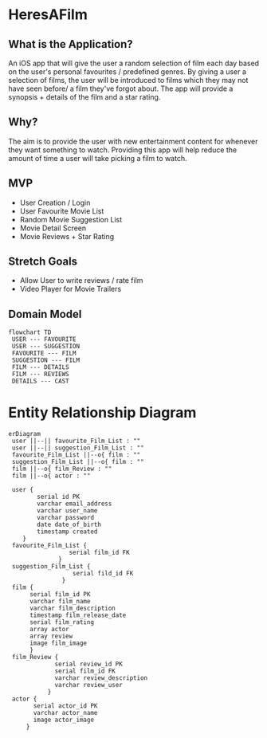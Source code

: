 # HeresAFilm

## What is the Application?

An iOS app that will give the user a random selection of film each day based on the user's personal favourites / predefined genres.
By giving a user a selection of films, the user will be introduced to films which they may not have seen before/ a film they've forgot about.
The app will provide a synopsis + details of the film and a star rating.

## Why?

The aim is to provide the user with new entertainment content for whenever they want something to watch. Providing this app will help reduce the amount of time a user will take picking a film to watch.

## MVP

- User Creation / Login
- User Favourite Movie List
- Random Movie Suggestion List
- Movie Detail Screen
- Movie Reviews + Star Rating

## Stretch Goals

- Allow User to write reviews / rate film
- Video Player for Movie Trailers

## Domain Model

```mermaid
flowchart TD
 USER --- FAVOURITE 
 USER --- SUGGESTION 
 FAVOURITE --- FILM
 SUGGESTION --- FILM
 FILM --- DETAILS 
 FILM --- REVIEWS 
 DETAILS --- CAST
```

# Entity Relationship Diagram

```mermaid
erDiagram 
 user ||--|| favourite_Film_List : ""
 user ||--|| suggestion_Film_List : ""
 favourite_Film_List ||--o{ film : ""
 suggestion_Film_List ||--o{ film : ""
 film ||--o{ film_Review : ""
 film ||--o{ actor : ""
 
 user {
        serial id PK
        varchar email_address
        varchar user_name
        varchar password
        date date_of_birth
        timestamp created
    }
 favourite_Film_List {
                 serial film_id FK
              }
 suggestion_Film_List {
                  serial fild_id FK
               }
 film {
      serial film_id PK
      varchar film_name
      varchar film_description
      timestamp film_release_date
      serial film_rating
      array actor
      array review
      image film_image
      }
 film_Review {
             serial review_id PK
             serial film_id FK
             varchar review_description
             varchar review_user
           }
 actor {
       serial actor_id PK
       varchar actor_name
       image actor_image
     }
```
